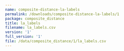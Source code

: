 ```yaml
---
name: composite-distance-la-labels
permalink: /downloads/composite-distance-la-labels/1
package: composite_distance
title: la_labels
filename: la_labels.csv
version: '1'
full_version: '1'
file: /data/composite_distance/1/la_labels.csv
---
```

